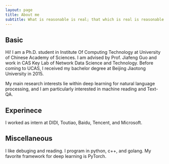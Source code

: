 ```yaml
---
layout: page
title: About me
subtitle: What is reasonable is real; that which is real is reasonable.
---
```


## Basic
Hi! I am a Ph.D. student in Institute Of Computing Technology at University of Chinese Academy of Sciences. 
I am advised by Prof. Jiafeng Guo and work in CAS Key Lab of Network Data Science and Technology. 
Before coming to UCAS, I received my bachelor degree at Beijing Jiaotong University in 2015. 

My main research interests lie within deep learning for natural language processing, and I am particularly 
interested in machine reading and Text-QA.

## Experinece
I worked as intern at DIDI, Toutiao, Baidu, Tencent, and Microsoft. 

## Miscellaneous
I like debuging and reading. 
I program in python, c++, and golang. My favorite framework for deep learning is PyTorch.


